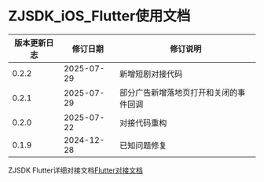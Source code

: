 # ZJSDK_iOS_Flutter使用文档

| 版本更新日志 | 修订日期  | 修订说明 |
| -- | -- | -- |
| 0.2.2 | 2025-07-29 | 新增短剧对接代码 |
| 0.2.1 | 2025-07-29 | 部分广告新增落地页打开和关闭的事件回调 |
| 0.2.0 | 2025-07-22 | 对接代码重构 |
| 0.1.9 | 2024-12-28 | 已知问题修复 |

ZJSDK Flutter详细对接文档[Flutter对接文档](https://static-1318684143.cos.ap-shanghai.myqcloud.com/sdk-downloads/docs/flutter/ios/index.html)